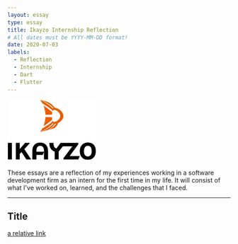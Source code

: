 ```yaml
---
layout: essay
type: essay
title: Ikayzo Internship Reflection
# All dates must be YYYY-MM-DD format!
date: 2020-07-03
labels:
  - Reflection
  - Internship
  - Dart
  - Flutter
---
```


<img class="" src="../images/logo-ikayzo.png">

These essays are a reflection of my experiences working in a software development firm as an intern for the first time in my life. It will consist of what I've worked on, learned, and the challenges that I faced.
<hr>

## Title


[a relative link](https://samuelcy.github.io/essays/2015-07-10.html)
